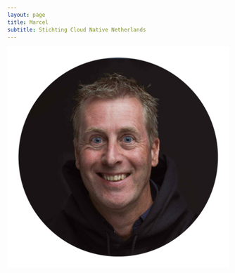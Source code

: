 ```yaml
---
layout: page
title: Marcel
subtitle: Stichting Cloud Native Netherlands
---
```


![Marcel](assets/img/marcel.png)
